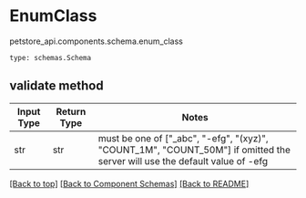 # EnumClass
petstore_api.components.schema.enum_class
```
type: schemas.Schema
```

## validate method
Input Type | Return Type | Notes
------------ | ------------- | -------------
str | str | must be one of ["_abc", "-efg", "(xyz)", "COUNT_1M", "COUNT_50M"] if omitted the server will use the default value of -efg

[[Back to top]](#top) [[Back to Component Schemas]](../../../README.md#Component-Schemas) [[Back to README]](../../../README.md)

